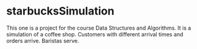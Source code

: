 # starbucksSimulation
This one is a project for the course Data Structures and Algorithms. It is a simulation of a coffee shop. Customers with different arrival times and orders arrive. Baristas serve.
